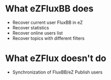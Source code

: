 What eZFluxBB does
==================
* Recover current user FluxBB in eZ
* Recover statistics
* Recover online users list
* Recover topics with different filters

What eZFlux doesn't do
======================
* Synchronization of FluxBB/eZ Publish users
